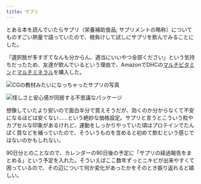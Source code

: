 ```yaml
---
title: サプリ
---
```

とある本を読んでいたらサプリ（栄養補助食品; サプリメントの略称）についてものすごい熱量で語っていたので、根負けして試しにサプリを飲んでみることにした。

「選択肢が多すぎてなんも分からん、適当にいいやつ全部ください」という気持ちだったため、友達が飲んでいるという理由で、AmazonでDHCの[マルチビタミン](https://www.amazon.co.jp/dp/B00GX1E3R6?th=1)と[マルチミネラル](https://www.amazon.co.jp/dp/B01MSSWA5K)を購入した。

![](https://lh4.googleusercontent.com/m5wU22Bd9pM1mTQ-r7dHCKWH9cv5jFeuWYMhsJIb5weB3HfKHCMtr_1POYJakLxEh2l9gYKpa09yMqt_yEiA6k-cn84gFM3Kxa7raGzOrMammJD-0u9B6grbJjWuEY8f5NLwevdNKN7qw4FEc_RCQZ903_QdF33VXpodQr3if-Ln2jIf6zH4EixTLnaL "CGの教材みたいになっちゃったサプリの写真")

![](https://lh3.googleusercontent.com/oQ5KMRMf3rxCqgkOhtwMhqI3XQvJS5sNyd-dpt2M98EOGqhiqrt_iu6PwQ0CENXcEEfRJU4LrJLADc05MOS5WloM0D-HbESt1TU1tzjZiv_lwpiAU95T1dETFllTi1fTGYcaJjdPCgFG93oXQgfdb6YHZ59wHJR3xWQ22i0Q2xPP3KdYgWiF0a6gltzC "怪しさと安心感が同居する不思議なパッケージ")

想像していたより安いので面白半分で買えそうだが、効くのか分からなくて不安になるほどは安くない……という絶妙な価格設定。サプリと言うとこういう粒やカプセルな印象があるけれど、運動をしっかりやっていた頃はプロテインでたんぱく質などを補っていたので、そういうものを含めると初めて飲むという感じではないのかもしれない。

90日分とのことなので、カレンダーの90日後の予定に「サプリの経過報告をまとめる」という予定を入れた。そういえばここ数年ずっとニキビが出来やすくて困っているので、その辺について何か変化があったかをそのとき振り返れると嬉しい。
